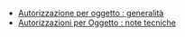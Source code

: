 - [Autorizzazione per oggetto :  generalità](Sorgenti/DOC/TA/B£AMO/B£AUTO_08A)
- [Autorizzazioni per Oggetto :  note tecniche](Sorgenti/DOC/TA/B£AMO/B£AUTO_N3)
